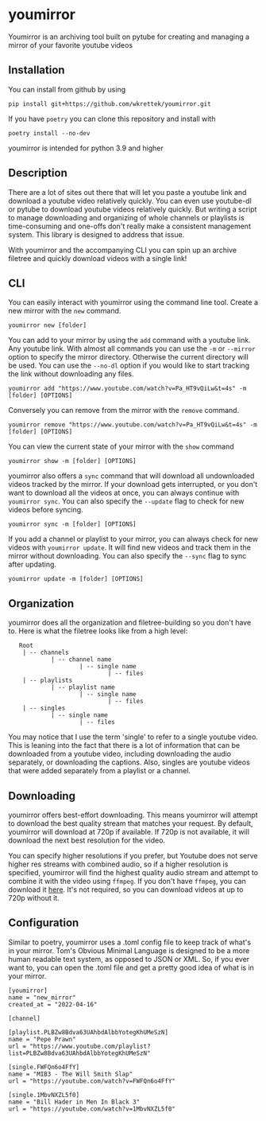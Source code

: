 # youmirror
Youmirror is an archiving tool built on pytube for creating and managing a mirror of your favorite youtube videos

## Installation

You can install from github by using

`pip install git+https://github.com/wkrettek/youmirror.git`

If you have `poetry` you can clone this repository and install with

`poetry install --no-dev`

youmirror is intended for python 3.9 and higher

## Description

There are a lot of sites out there that will let you paste a youtube link and download a youtube video relatively quickly. You can even use youtube-dl or pytube to download youtube videos relatively quickly. But writing a script to manage downloading and organizing of whole channels or playlists is time-consuming and one-offs don't really make a consistent management system. This library is designed to address that issue.

With youmirror and the accompanying CLI you can spin up an archive filetree and quickly download videos with a single link!

## CLI

You can easily interact with youmirror using the command line tool. Create a new mirror with the
`new` command.

`youmirror new [folder]`

You can add to your mirror by using the `add` command with a youtube link. Any youtube link. With almost all commands you can use the `-m` or `--mirror` option to specify the mirror directory. Otherwise the current directory will be used. You can use the `--no-dl` option if you would like to start tracking the link without downloading any files.

`youmirror add "https://www.youtube.com/watch?v=Pa_HT9vQiLw&t=4s" -m [folder] [OPTIONS]`

Conversely you can remove from the mirror with the `remove` command.

`youmirror remove "https://www.youtube.com/watch?v=Pa_HT9vQiLw&t=4s" -m [folder] [OPTIONS]`

You can view the current state of your mirror with the `show` command

`youmirror show -m [folder] [OPTIONS]`

youmirror also offers a `sync` command that will download all undownloaded videos tracked by the mirror. If your download gets interrupted, or you don't want to download all the videos at once, you can always continue with `youmirror sync`.  You can also specify the `--update` flag to check for new videos before syncing.

`youmirror sync -m [folder] [OPTIONS]`

If you add a channel or playlist to your mirror, you can always check for new videos with `youmirror update`. It will find new videos and track them in the mirror without downloading. You can also specify the `--sync` flag to sync after updating.

`youmirror update -m [folder] [OPTIONS]`

## Organization

youmirror does all the organization and filetree-building so you don't have to. Here is what the filetree looks like from a high level:

```
   Root
    | -- channels
            | -- channel name
                    | -- single name
                            | -- files
    | -- playlists
            | -- playlist name
                    | -- single name
                            | -- files
    | -- singles
            | -- single name
                    | -- files
```
            
You may notice that I use the term 'single' to refer to a single youtube video. This is leaning into the fact that there is a lot of information that can be downloaded from a youtube video, including downloading the audio separately, or downloading the captions. Also, singles are youtube videos that were added separately from a playlist or a channel.


## Downloading

youmirror offers best-effort downloading. This means youmirror will attempt to download the best quality stream that matches your request. By default, youmirror will download at 720p if available. If 720p is not available, it will download the next best resolution for the video. 

You can specify higher resolutions if you prefer, but Youtube does not serve higher res streams with combined audio, so if a higher resolution is specified, youmirror will find the highest quality audio stream and attempt to combine it with the video using `ffmpeg`. If you don't have `ffmpeg`, you can download it [here](https://www.ffmpeg.org/download.html). It's not required, so you can download videos at up to 720p without it.


## Configuration

Similar to poetry, youmirror uses a .toml config file to keep track of what's in your mirror. Tom's Obvious Minimal Language is designed to be a more human readable text system, as opposed to JSON or XML. So, if you ever want to, you can open the .toml file and get a pretty good idea of what is in your mirror.

```
[youmirror]
name = "new_mirror"
created_at = "2022-04-16"

[channel]

[playlist.PLBZw8Bdva63UAhbdAlbbYotegKhUMeSzN]
name = "Pepe Prawn"
url = "https://www.youtube.com/playlist?list=PLBZw8Bdva63UAhbdAlbbYotegKhUMeSzN"

[single.FWFQn6o4FfY]
name = "MIB3 - The Will Smith Slap"
url = "https://youtube.com/watch?v=FWFQn6o4FfY"

[single.1MbvNXZL5f0]
name = "Bill Hader in Men In Black 3"
url = "https://youtube.com/watch?v=1MbvNXZL5f0"
```

